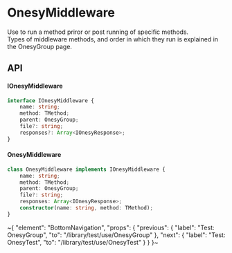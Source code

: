 
# OnesyMiddleware

Use to run a method priror or post running of specific methods. \
Types of middleware methods, and order in which they run is explained in the OnesyGroup page.

## API

#### IOnesyMiddleware

```ts
interface IOnesyMiddleware {
    name: string;
    method: TMethod;
    parent: OnesyGroup;
    file?: string;
    responses?: Array<IOnesyResponse>;
}
```

#### OnesyMiddleware

```ts
class OnesyMiddleware implements IOnesyMiddleware {
    name: string;
    method: TMethod;
    parent: OnesyGroup;
    file?: string;
    responses: Array<IOnesyResponse>;
    constructor(name: string, method: TMethod);
}
```


~{
  "element": "BottomNavigation",
  "props": {
    "previous": {
      "label": "Test: OnesyGroup",
      "to": "/library/test/use/OnesyGroup"
    },
    "next": {
      "label": "Test: OnesyTest",
      "to": "/library/test/use/OnesyTest"
    }
  }
}~
